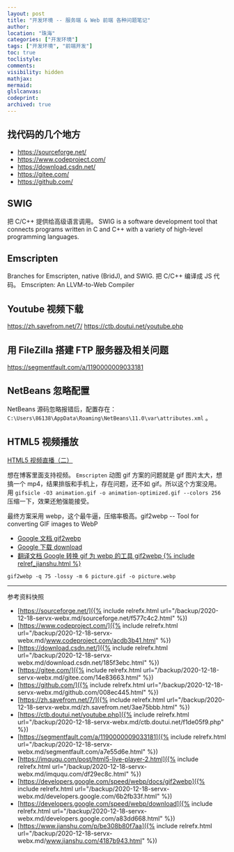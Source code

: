 ```yaml
---
layout: post
title: "开发环境 -- 服务端 & Web 前端 各种问题笔记"
author:
location: "珠海"
categories: ["开发环境"]
tags: ["开发环境", "前端开发"]
toc: true
toclistyle:
comments:
visibility: hidden
mathjax:
mermaid:
glslcanvas:
codeprint:
archived: true
---
```



## 找代码的几个地方

* <https://sourceforge.net/>
* <https://www.codeproject.com/>
* <https://download.csdn.net/>
* <https://gitee.com/>
* <https://github.com/>


## SWIG

把 C/C++ 提供给高级语言调用。
SWIG is a software development tool that connects programs written in C and C++ with a variety of high-level programming languages.


## Emscripten

Branches for Emscripten, native (BridJ), and SWIG.
把 C/C++ 编译成 JS 代码。
Emscripten: An LLVM-to-Web Compiler


## Youtube 视频下载

<https://zh.savefrom.net/7/>
<https://ctb.doutui.net/youtube.php>


## 用 FileZilla 搭建 FTP 服务器及相关问题

<https://segmentfault.com/a/1190000009033181>


## NetBeans 忽略配置

NetBeans 源码忽略报错后，配置存在：`C:\Users\86138\AppData\Roaming\NetBeans\11.0\var\attributes.xml` 。


## HTML5 视频播放

[HTML5 视频直播（二）](https://imququ.com/post/html5-live-player-2.html)

想在博客里面支持视频。 `Emscripten` 动图 gif 方案的问题就是 gif 图片太大，想搞一个 mp4，结果排版和手机上，存在问题，还不如 gif。所以这个方案没用。
用 `gifsicle -O3 animation.gif -o animation-optimized.gif --colors 256` 压缩一下，效果还勉强能接受。

最终方案采用 webp，这个最牛逼，压缩率极高。gif2webp -- Tool for converting GIF images to WebP

* [Google 文档 gif2webp](https://developers.google.com/speed/webp/docs/gif2webp)
* [Google 下载 download](https://developers.google.com/speed/webp/download)
* [翻译文档 Google 转换 gif 为 webp 的工具 gif2webp {% include relref_jianshu.html %}](https://www.jianshu.com/p/be308b80f7aa)

```shell
gif2webp -q 75 -lossy -m 6 picture.gif -o picture.webp
```



<hr class='reviewline'/>
<p class='reviewtip'><script type='text/javascript' src='{% include relref.html url="/assets/reviewjs/blogs/2020-12-18-servx-webx.md.js" %}'></script></p>
<font class='ref_snapshot'>参考资料快照</font>

- [https://sourceforge.net/]({% include relrefx.html url="/backup/2020-12-18-servx-webx.md/sourceforge.net/f577c4c2.html" %})
- [https://www.codeproject.com/]({% include relrefx.html url="/backup/2020-12-18-servx-webx.md/www.codeproject.com/acdb3b41.html" %})
- [https://download.csdn.net/]({% include relrefx.html url="/backup/2020-12-18-servx-webx.md/download.csdn.net/185f3ebc.html" %})
- [https://gitee.com/]({% include relrefx.html url="/backup/2020-12-18-servx-webx.md/gitee.com/14e83663.html" %})
- [https://github.com/]({% include relrefx.html url="/backup/2020-12-18-servx-webx.md/github.com/008ec445.html" %})
- [https://zh.savefrom.net/7/]({% include relrefx.html url="/backup/2020-12-18-servx-webx.md/zh.savefrom.net/3ae75bbb.html" %})
- [https://ctb.doutui.net/youtube.php]({% include relrefx.html url="/backup/2020-12-18-servx-webx.md/ctb.doutui.net/f1de05f9.php" %})
- [https://segmentfault.com/a/1190000009033181]({% include relrefx.html url="/backup/2020-12-18-servx-webx.md/segmentfault.com/a7e55d6e.html" %})
- [https://imququ.com/post/html5-live-player-2.html]({% include relrefx.html url="/backup/2020-12-18-servx-webx.md/imququ.com/df29ec8c.html" %})
- [https://developers.google.com/speed/webp/docs/gif2webp]({% include relrefx.html url="/backup/2020-12-18-servx-webx.md/developers.google.com/6b2fb33f.html" %})
- [https://developers.google.com/speed/webp/download]({% include relrefx.html url="/backup/2020-12-18-servx-webx.md/developers.google.com/a83dd668.html" %})
- [https://www.jianshu.com/p/be308b80f7aa]({% include relrefx.html url="/backup/2020-12-18-servx-webx.md/www.jianshu.com/4187b943.html" %})
